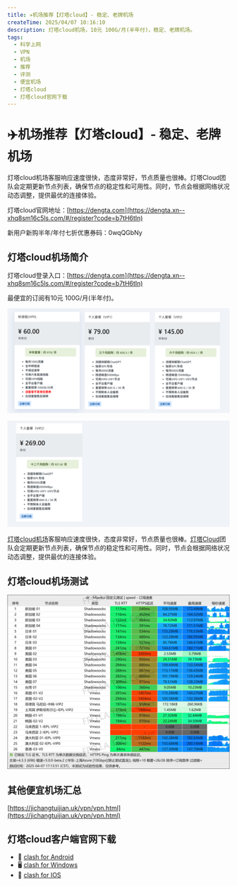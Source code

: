 ```yaml
---
title: ✈️机场推荐【灯塔cloud】- 稳定、老牌机场
createTime: 2025/04/07 10:16:10
description: 灯塔cloud机场，10元 100G/月(半年付)，稳定、老牌机场。
tags:
  - 科学上网
  - VPN
  - 机场
  - 推荐
  - 评测
  - 便宜机场
  - 灯塔cloud
  - 灯塔cloud官网下载
---
```

# ✈️机场推荐【灯塔cloud】- 稳定、老牌机场

灯塔cloud机场客服响应速度很快，态度非常好，节点质量也很棒。灯塔Cloud团队会定期更新节点列表，确保节点的稳定性和可用性。同时，节点会根据网络状况动态调整，提供最优的连接体验。

灯塔cloud官网地址：[https://dengta.com](https://dengta.xn--xhq8sm16c5ls.com/#/register?code=b7tH6tIn)

新用户新购半年/年付七折优惠券码：0wqQGbNy

<!-- more -->

## 灯塔cloud机场简介

灯塔cloud登录入口：[https://dengta.com](https://dengta.xn--xhq8sm16c5ls.com/#/register?code=b7tH6tIn)

最便宜的订阅有10元 100G/月(半年付)。

![灯塔cloud机场价格](images/机场推荐灯塔cloud/image.png)

![灯塔cloud机场价格](images/机场推荐灯塔cloud/image-1.png)

[灯塔cloud机场](https://dengta.xn--xhq8sm16c5ls.com/#/register?code=b7tH6tIn)客服响应速度很快，态度非常好，节点质量也很棒。[灯塔Cloud](https://dengta.xn--xhq8sm16c5ls.com/#/register?code=b7tH6tIn)团队会定期更新节点列表，确保节点的稳定性和可用性。同时，节点会根据网络状况动态调整，提供最优的连接体验。

## 灯塔cloud机场测试

![灯塔cloud机场测试](images/机场推荐灯塔cloud/image-2.png)

## 其他便宜机场汇总

[https://jichangtuijian.uk/vpn/vpn.html](https://jichangtuijian.uk/vpn/vpn.html)

## 灯塔cloud客户端官网下载

- 📱 [clash for Android](https://jichangtuijian.uk/article/clashforAndroid.html)
- 🖥 [clash for Windows](https://jichangtuijian.uk/article/clash.html)
- 🍎 [clash for IOS](https://jichangtuijian.uk/article/Shadowrocket.html)